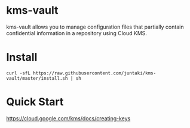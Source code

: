 # kms-vault

kms-vault allows you to manage configuration files that partially contain confidential information in a repository using Cloud KMS.

# Install

```shell script
curl -sfL https://raw.githubusercontent.com/juntaki/kms-vault/master/install.sh | sh 
```

# Quick Start 

https://cloud.google.com/kms/docs/creating-keys

